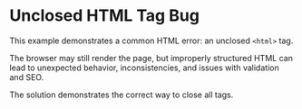 # Unclosed HTML Tag Bug
This example demonstrates a common HTML error: an unclosed `<html>` tag.

The browser may still render the page, but improperly structured HTML can lead to unexpected behavior, inconsistencies, and issues with validation and SEO.

The solution demonstrates the correct way to close all tags.